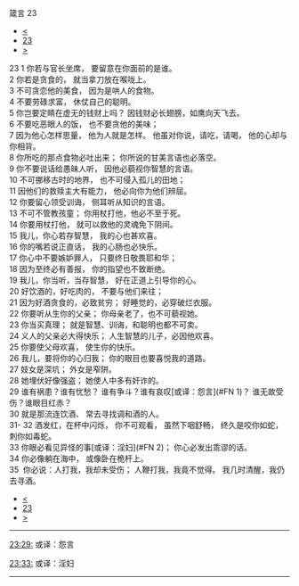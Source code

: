 ﻿





 箴言 23




* [<](bible/PRO22.md)
* [23](bible/PRO.md)
* [>](bible/PRO24.md)



 
23 
1 你若与官长坐席， 要留意在你面前的是谁。  
2 你若是贪食的， 就当拿刀放在喉咙上。  
3 不可贪恋他的美食， 因为是哄人的食物。     
4 不要劳碌求富， 休仗自己的聪明。  
5 你岂要定睛在虚无的钱财上吗？ 因钱财必长翅膀，如鹰向天飞去。  
6 不要吃恶眼人的饭， 也不要贪他的美味；  
7 因为他心怎样思量， 他为人就是怎样。 他虽对你说，请吃，请喝， 他的心却与你相背。  
8 你所吃的那点食物必吐出来； 你所说的甘美言语也必落空。     
9 你不要说话给愚昧人听， 因他必藐视你智慧的言语。     
10 不可挪移古时的地界， 也不可侵入孤儿的田地；  
11 因他们的救赎主大有能力， 他必向你为他们辨屈。     
12 你要留心领受训诲， 侧耳听从知识的言语。     
13 不可不管教孩童； 你用杖打他，他必不至于死。  
14 你要用杖打他， 就可以救他的灵魂免下阴间。     
15 我儿，你心若存智慧， 我的心也甚欢喜。  
16 你的嘴若说正直话， 我的心肠也必快乐。     
17 你心中不要嫉妒罪人， 只要终日敬畏耶和华；  
18 因为至终必有善报， 你的指望也不致断绝。     
19 我儿，你当听，当存智慧， 好在正道上引导你的心。  
20 好饮酒的，好吃肉的， 不要与他们来往；  
21 因为好酒贪食的，必致贫穷； 好睡觉的，必穿破烂衣服。     
22 你要听从生你的父亲； 你母亲老了，也不可藐视她。  
23 你当买真理； 就是智慧、训诲，和聪明也都不可卖。  
24 义人的父亲必大得快乐； 人生智慧的儿子，必因他欢喜。  
25 你要使父母欢喜， 使生你的快乐。     
26 我儿，要将你的心归我； 你的眼目也要喜悦我的道路。  
27 妓女是深坑； 外女是窄阱。  
28 她埋伏好像强盗； 她使人中多有奸诈的。     
29 谁有祸患？谁有忧愁？ 谁有争斗？谁有哀叹[或译：怨言](#FN
1)？ 谁无故受伤？谁眼目红赤？  
30 就是那流连饮酒、 常去寻找调和酒的人。  
31-
32 酒发红，在杯中闪烁， 你不可观看， 虽然下咽舒畅， 终久是咬你如蛇，刺你如毒蛇。  
33 你眼必看见异怪的事[或译：淫妇](#FN
2)； 你心必发出乖谬的话。  
34 你必像躺在海中， 或像卧在桅杆上。  
35  你必说：人打我，我却未受伤； 人鞭打我，我竟不觉得。 我几时清醒，我仍去寻酒。 
* [<](bible/PRO22.md)
* [23](bible/PRO.md)
* [>](bible/PRO24.md)





---


[23:29:](#V29)
或译：怨言


[23:33:](#V33)
或译：淫妇




---









